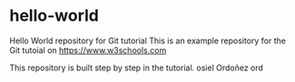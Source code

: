 # hello-world
Hello World repository for Git tutorial
This is an example repository for the Git tutoial on https://www.w3schools.com

This repository is built step by step in the tutorial.
osiel
Ordoñez
ord
